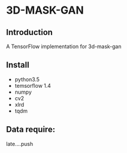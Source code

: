 # 3D-MASK-GAN

## Introduction

A TensorFlow implementation for 3d-mask-gan

## Install
- python3.5 
- temsorflow 1.4
- numpy
- cv2
- xlrd
- tqdm

## Data require:
late....push
